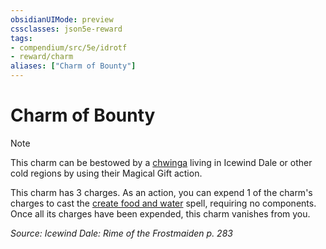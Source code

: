 ```yaml
---
obsidianUIMode: preview
cssclasses: json5e-reward
tags:
- compendium/src/5e/idrotf
- reward/charm
aliases: ["Charm of Bounty"]
---
```

# Charm of Bounty

> [!note]
> This charm can be bestowed by a [chwinga](/2-Mechanics/CLI/bestiary/elemental/chwinga-toa.md) living in Icewind Dale or other cold regions by using their Magical Gift action.

This charm has 3 charges. As an action, you can expend 1 of the charm's charges to cast the [create food and water](/2-Mechanics/CLI/spells/create-food-and-water.md) spell, requiring no components. Once all its charges have been expended, this charm vanishes from you.

*Source: Icewind Dale: Rime of the Frostmaiden p. 283*